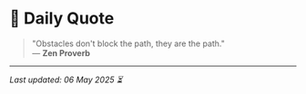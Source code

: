 # 📜 Daily Quote

> "Obstacles don't block the path, they are the path."  
> — **Zen Proverb**

---

_Last updated: 06 May 2025 ⏳_
